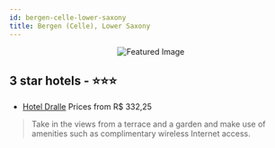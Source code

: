 ```yaml
---
id: bergen-celle-lower-saxony
title: Bergen (Celle), Lower Saxony
---
```


<center><img src="https://i.travelapi.com/hotels/5000000/4980000/4973400/4973360/7f35014b_b.jpg" alt="Featured Image" /></center>


##  3 star hotels - ⭐️⭐️⭐️

-    [Hotel Dralle](https://us.hurb.com/hotels/bergen-celle/hotel-dralle-JNP-JP721948?cmp=18055) Prices from R$ 332,25
   > Take in the views from a terrace and a garden and make use of amenities such as complimentary wireless Internet access.
